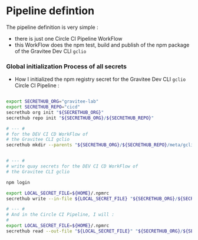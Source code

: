 # Pipeline defintion

The pipeline definition is very simple :
* there is just one Circle CI Pipeline WorkFlow
* this WorkFlow does the npm test, build and publish of the npm package of the Gravitee Dev CLI `gclio`


### Global initialization Process of all secrets

* How I initialized the npm registry secret for the Gravitee Dev CLI `gclio` Circle CI Pipeline :

```bash

export SECRETHUB_ORG="gravitee-lab"
export SECRETHUB_REPO="cicd"
secrethub org init "${SECRETHUB_ORG}"
secrethub repo init "${SECRETHUB_ORG}/${SECRETHUB_REPO}"

# --- #
# for the DEV CI CD WorkFlow of
# the Gravitee CLI gclio
secrethub mkdir --parents "${SECRETHUB_ORG}/${SECRETHUB_REPO}/meta/gclio/npm-registries/npmjs.org"


# --- #
# write quay secrets for the DEV CI CD WorkFlow of
# the Gravitee CLI gclio

npm login

export LOCAL_SECRET_FILE=${HOME}/.npmrc
secrethub write --in-file ${LOCAL_SECRET_FILE} "${SECRETHUB_ORG}/${SECRETHUB_REPO}/meta/gclio/npm-registries/npmjs.org/npmrc"

# --- #
# And in the Circle CI Pipeline, I will :
#
export LOCAL_SECRET_FILE=${HOME}/.npmrc
secrethub read --out-file "${LOCAL_SECRET_FILE}" "${SECRETHUB_ORG}/${SECRETHUB_REPO}/meta/gclio/npm-registries/npmjs.org/npmrc"

```
